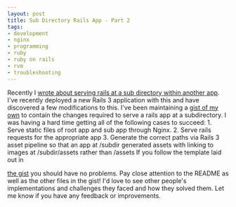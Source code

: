 ```yaml
---
layout: post
title: Sub Directory Rails App - Part 2
tags:
- development
- nginx
- programming
- ruby
- ruby on rails
- rvm
- troubleshooting
---
```

Recently I <a href="/blog/2012/12/31/serving-rails-with-a-subdirectory-root-path/">wrote about serving rails at a sub directory within another app</a>. I've recently deployed a new Rails 3 application with this and have discovered a few modifications to this. I've been maintaining a <a href="https://gist.github.com/coffeencoke/4422617">gist of my own</a> to contain the changes required to serve a rails app at a subdirectory. I was having a hard time getting all of the following cases to succeed: 1. Serve static files of root app and sub app through Nginx. 2. Serve rails requests for the appropriate app 3. Generate the correct paths via Rails 3 asset pipeline so that an app at /subdir generated assets with linking to images at /subdir/assets rather than /assets If you follow the template laid out in

<a href="https://gist.github.com/coffeencoke/4422617">the gist</a> you should have no problems. Pay close attention to the README as well as the other files in the gist! I'd love to see other people's implementations and challenges they faced and how they solved them. Let me know if you have any feedback or improvements.
